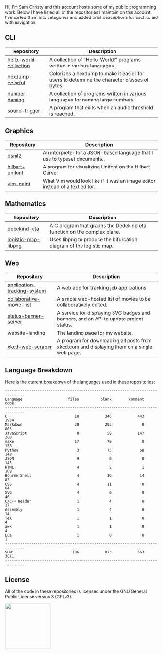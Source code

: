 Hi, I'm Sam Christy and this account hosts some of my public programming work.
Below I have listed all of the repositories I maintain on this account. I've
sorted them into categories and added brief descriptions for each to aid with
navigation.

## CLI
|Repository                                                                                  |Description                                                                                 |
|--------------------------------------------------------------------------------------------|--------------------------------------------------------------------------------------------|
|[hello-world-collection](https://github.com/samchristywork/hello-world-collection)          |A collection of "Hello, World!" programs written in various languages.                      |
|[hexdump-colorful](https://github.com/samchristywork/hexdump-colorful)                      |Colorizes a hexdump to make it easier for users to determine the character classes of bytes.|
|[number-naming](https://github.com/samchristywork/number-naming)                            |A collection of programs written in various languages for naming large numbers.             |
|[sound-trigger](https://github.com/samchristywork/sound-trigger)                            |A program that exits when an audio threshold is reached.                                    |

## Graphics
|Repository                                                                                  |Description                                                                                 |
|--------------------------------------------------------------------------------------------|--------------------------------------------------------------------------------------------|
|[dsml2](https://github.com/samchristywork/dsml2)                                            |An interpreter for a JSON-based language that I use to typeset documents.                   |
|[hilbert-unifont](https://github.com/samchristywork/hilbert-unifont)                        |A program for visualizing Unifont on the Hilbert Curve.                                     |
|[vim-paint](https://github.com/samchristywork/vim-paint)                                    |What Vim would look like if it was an image editor instead of a text editor.                |

## Mathematics
|Repository                                                                                  |Description                                                                                 |
|--------------------------------------------------------------------------------------------|--------------------------------------------------------------------------------------------|
|[dedekind-eta](https://github.com/samchristywork/dedekind-eta)                              |A C program that graphs the Dedekind eta function on the complex plane.                     |
|[logistic-map-libpng](https://github.com/samchristywork/logistic-map-libpng)                |Uses libpng to produce the bifurcation diagram of the logistic map.                         |

## Web
|Repository                                                                                  |Description                                                                                 |
|--------------------------------------------------------------------------------------------|--------------------------------------------------------------------------------------------|
|[application-tracking-system](https://github.com/samchristywork/application-tracking-system)|A web app for tracking job applications.                                                    |
|[collaborative-movie-list](https://github.com/samchristywork/collaborative-movie-list)      |A simple web-hosted list of movies to be collaboratively edited.                            |
|[status-banner-server](https://github.com/samchristywork/status-banner-server)              |A service for displaying SVG badges and banners, and an API to update project status.       |
|[website-landing](https://github.com/samchristywork/website-landing)                        |The landing page for my website.                                                            |
|[xkcd-web-scraper](https://github.com/samchristywork/xkcd-web-scraper)                      |A program for downloading all posts from xkcd.com and displaying them on a single web page. |

## Language Breakdown

<p>
Here is the current breakdown of the languages used in these repositories:
</p>

```
-------------------------------------------------------------------------------
Language                     files          blank        comment           code
-------------------------------------------------------------------------------
C                               18            346            443           1934
Markdown                        30            293              0            803
JavaScript                       8             50            147            280
make                            17             70              0            158
Python                           3             75             58            149
JSON                             9              0              0            145
HTML                             4              2              1            109
Bourne Shell                     4             16             14             83
CSS                              4             11              0             64
SVG                              4              0              0             46
C/C++ Header                     1              4              0             17
Assembly                         1              4              0             14
TeX                              1              1              0              4
awk                              1              1              0              4
Lua                              1              0              0              1
-------------------------------------------------------------------------------
SUM:                           106            873            663           3811
-------------------------------------------------------------------------------
```

## License

All of the code in these repositories is licensed under the GNU General Public
License version 3 (GPLv3).

[<img src="https://s-christy.com/status-banner-service/GPLv3_Logo.svg" width="150" />](https://www.gnu.org/licenses/gpl-3.0.en.html)
